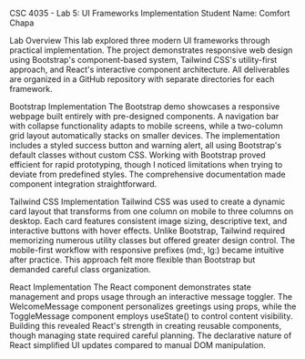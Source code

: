 CSC 4035 - Lab 5: UI Frameworks Implementation
Student Name: Comfort Chapa

Lab Overview
This lab explored three modern UI frameworks through practical implementation. The project demonstrates responsive web design using Bootstrap's component-based system, Tailwind CSS's utility-first approach, and React's interactive component architecture. All deliverables are organized in a GitHub repository with separate directories for each framework.

Bootstrap Implementation
The Bootstrap demo showcases a responsive webpage built entirely with pre-designed components. A navigation bar with collapse functionality adapts to mobile screens, while a two-column grid layout automatically stacks on smaller devices. The implementation includes a styled success button and warning alert, all using Bootstrap's default classes without custom CSS. Working with Bootstrap proved efficient for rapid prototyping, though I noticed limitations when trying to deviate from predefined styles. The comprehensive documentation made component integration straightforward.

Tailwind CSS Implementation
Tailwind CSS was used to create a dynamic card layout that transforms from one column on mobile to three columns on desktop. Each card features consistent image sizing, descriptive text, and interactive buttons with hover effects. Unlike Bootstrap, Tailwind required memorizing numerous utility classes but offered greater design control. The mobile-first workflow with responsive prefixes (md:, lg:) became intuitive after practice. This approach felt more flexible than Bootstrap but demanded careful class organization.

React Implementation
The React component demonstrates state management and props usage through an interactive message toggler. The WelcomeMessage component personalizes greetings using props, while the ToggleMessage component employs useState() to control content visibility. Building this revealed React's strength in creating reusable components, though managing state required careful planning. The declarative nature of React simplified UI updates compared to manual DOM manipulation.
